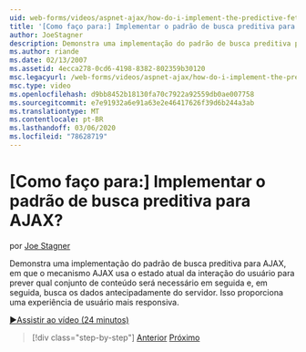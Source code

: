```yaml
---
uid: web-forms/videos/aspnet-ajax/how-do-i-implement-the-predictive-fetch-pattern-for-ajax
title: '[Como faço para:] Implementar o padrão de busca preditiva para AJAX? | Microsoft Docs'
author: JoeStagner
description: Demonstra uma implementação do padrão de busca preditiva para AJAX, em que o mecanismo AJAX usa o estado atual da interação do usuário para prever o qu...
ms.author: riande
ms.date: 02/13/2007
ms.assetid: 4ecca278-0cd6-4198-8382-802359b30120
msc.legacyurl: /web-forms/videos/aspnet-ajax/how-do-i-implement-the-predictive-fetch-pattern-for-ajax
msc.type: video
ms.openlocfilehash: d9bb8452b18130fa70c7922a92559db0ae007758
ms.sourcegitcommit: e7e91932a6e91a63e2e46417626f39d6b244a3ab
ms.translationtype: MT
ms.contentlocale: pt-BR
ms.lasthandoff: 03/06/2020
ms.locfileid: "78628719"
---
```

# <a name="how-do-i-implement-the-predictive-fetch-pattern-for-ajax"></a>[Como faço para:] Implementar o padrão de busca preditiva para AJAX?

por [Joe Stagner](https://github.com/JoeStagner)

Demonstra uma implementação do padrão de busca preditiva para AJAX, em que o mecanismo AJAX usa o estado atual da interação do usuário para prever qual conjunto de conteúdo será necessário em seguida e, em seguida, busca os dados antecipadamente do servidor. Isso proporciona uma experiência de usuário mais responsiva.

[&#9654;Assistir ao vídeo (24 minutos)](https://channel9.msdn.com/Blogs/ASP-NET-Site-Videos/how-do-i-implement-the-predictive-fetch-pattern-for-ajax)

> [!div class="step-by-step"]
> [Anterior](how-do-i-use-the-aspnet-ajax-timer-control.md)
> [Próximo](how-do-i-implement-the-ajax-paging-pattern.md)
